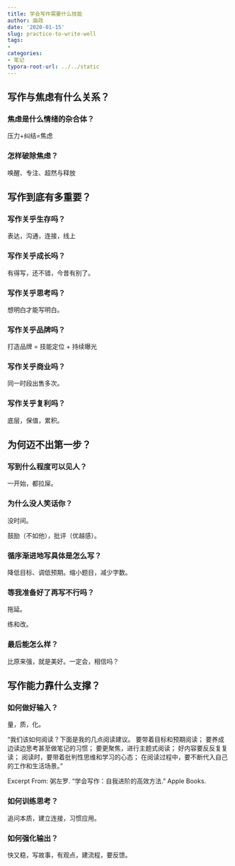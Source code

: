 ```yaml
---
title: 学会写作需要什么技能
author: 曲政
date: '2020-01-15'
slug: practice-to-write-well
tags:
- 
categories:
- 笔记
typora-root-url: ../../static
---
```


## 写作与焦虑有什么关系？

### 焦虑是什么情绪的杂合体？

压力+纠结=焦虑

### 怎样破除焦虑？

唤醒、专注、超然与释放

## 写作到底有多重要？

### 写作关乎生存吗？

表达，沟通，连接，线上

### 写作关乎成长吗？

有得写，还不错，今昔有别了。

### 写作关乎思考吗？

想明白才能写明白。

### 写作关乎品牌吗？

打造品牌 = 技能定位 + 持续曝光

### 写作关乎商业吗？

同一时段出售多次。

### 写作关乎复利吗？

底层，保值，累积。

## 为何迈不出第一步？

### 写到什么程度可以见人？

一开始，都拉屎。

### 为什么没人笑话你？

没时间。

鼓励（不如他），批评（优越感）。

### 循序渐进地写具体是怎么写？

降低目标、调低预期。缩小题目，减少字数。

### 等我准备好了再写不行吗？

拖延。

练和改。

### 最后能怎么样？

比原来强，就是美好。一定会，相信吗？ 

## 写作能力靠什么支撑？

### 如何做好输入？

量，质，化。

“我们该如何阅读？下面是我的几点阅读建议。
要带着目标和预期阅读；
要养成边读边思考甚至做笔记的习惯；
要更聚焦，进行主题式阅读；
好内容要反反复复读；
阅读时，要带着批判性思维和学习的心态；
在阅读过程中，要不断代入自己的工作和生活场景。”

Excerpt From: 粥左罗. “学会写作：自我进阶的高效方法.” Apple Books. 

### 如何训练思考？

追问本质，建立连接，习惯应用。

### 如何强化输出？

快又稳，写故事，有观点，建流程，要反馈。